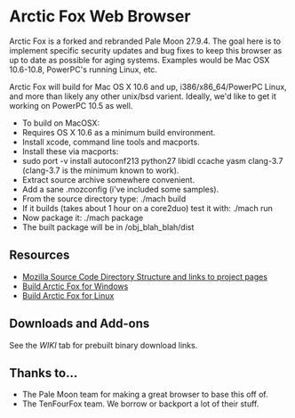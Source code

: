 # Arctic Fox Web Browser

Arctic Fox is a forked and rebranded Pale Moon 27.9.4.
The goal here is to implement specific security updates and bug fixes to keep this browser as up to date as possible for aging systems. Examples would be Mac OSX 10.6-10.8, PowerPC's running Linux, etc.

Arctic Fox will build for Mac OS X 10.6 and up, i386/x86_64/PowerPC Linux, and more than likely any other unix/bsd varient. Ideally, we'd like to get it working on PowerPC 10.5 as well.

* To build on MacOSX:
* Requires OS X 10.6 as a minimum build environment.
* Install xcode, command line tools and macports. 
* Install these via macports: 
* sudo port -v install autoconf213 python27 libidl ccache yasm clang-3.7 (clang-3.7 is the minimum known to work). 
* Extract source archive somewhere convenient. 
* Add a sane .mozconfig (i've included some samples). 
* From the source directory type: ./mach build 
* If it builds (takes about 1 hour on a core2duo) test it with: ./mach run 
* Now package it: ./mach package 
* The built package will be in /obj_blah_blah/dist 

## Resources

 * [Mozilla Source Code Directory Structure and links to project pages](https://developer.mozilla.org/en/Mozilla_Source_Code_Directory_Structure)
 * [Build Arctic Fox for Windows](https://forum.palemoon.org/viewtopic.php?f=19&t=13556)
 * [Build Arctic Fox for Linux](https://developer.palemoon.org/Developer_Guide:Build_Instructions/Pale_Moon/Linux)
 
 ## Downloads and Add-ons
  See the *WIKI* tab for prebuilt binary download links.
  
 ## Thanks to...
  * The Pale Moon team for making a great browser to base this off of.
  * The TenFourFox team. We borrow or backport a lot of their stuff.

